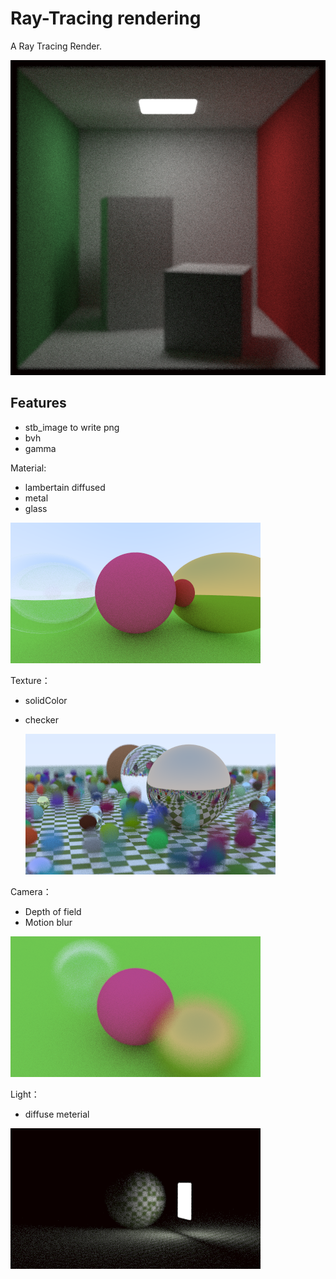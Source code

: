 # Ray-Tracing rendering
A Ray Tracing Render.

![avatar](out/CornellBoxFinal.png)

## Features

- stb_image to write png
- bvh
- gamma

Material:

- lambertain diffused
- metal 
- glass

![avatar](out/trick.png)

Texture：

- solidColor

- checker

  ![avatar](out/checker.png)

Camera：

- Depth of field
- Motion blur

![avatar](out/depth.png)

Light：

- diffuse meterial

![avatar](out/light.png)


